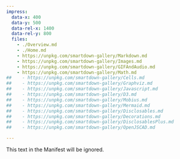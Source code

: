 ```yaml
---
impress:
  data-x: 400
  data-y: 500
  data-rel-x: 1400
  data-rel-y: 800
  files:
    - ./Overview.md
    - ./Home.md
    - https://unpkg.com/smartdown-gallery/Markdown.md
    - https://unpkg.com/smartdown-gallery/Images.md
    - https://unpkg.com/smartdown-gallery/GIFAndAudio.md
    - https://unpkg.com/smartdown-gallery/Math.md
##    - https://unpkg.com/smartdown-gallery/Cells.md
##    - https://unpkg.com/smartdown-gallery/Graphviz.md
##    - https://unpkg.com/smartdown-gallery/Javascript.md
##    - https://unpkg.com/smartdown-gallery/D3.md
##    - https://unpkg.com/smartdown-gallery/Mobius.md
##    - https://unpkg.com/smartdown-gallery/Mermaid.md
##    - https://unpkg.com/smartdown-gallery/Disclosables.md
##    - https://unpkg.com/smartdown-gallery/Decorations.md
##    - https://unpkg.com/smartdown-gallery/DisclosablesPlus.md
##    - https://unpkg.com/smartdown-gallery/OpenJSCAD.md

---
```


This text in the Manifest will be ignored.
